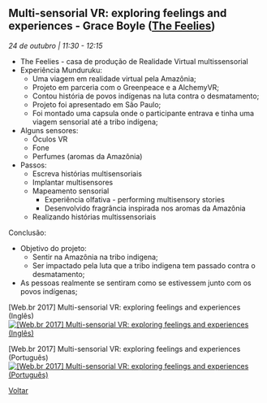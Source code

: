 ## Multi-sensorial VR: exploring feelings and experiences - Grace Boyle ([The Feelies](https://www.thefeelies.io/))
_24 de outubro | 11:30 - 12:15_

* The Feelies - casa de produção de Realidade Virtual multissensorial
* Experiência Munduruku:
    * Uma viagem em realidade virtual pela Amazônia;
    * Projeto em parceria com o Greenpeace e a AlchemyVR;
    * Contou história de povos indígenas na luta contra o desmatamento;
    * Projeto foi apresentado em São Paulo;
    * Foi montado uma capsula onde o participante entrava e tinha uma viagem sensorial até a tribo indígena;
* Alguns sensores:
    * Óculos VR
    * Fone
    * Perfumes (aromas da Amazônia)
* Passos:
    * Escreva histórias multisensoriais
    * Implantar multisensores
    * Mapeamento sensorial
        * Experiência olfativa - performing multisensory stories
        * Desenvolvido fragrância inspirada nos aromas da Amazônia
    * Realizando histórias multissensoriais

Conclusão:
* Objetivo do projeto:
    * Sentir na Amazônia na tribo indigena;
    * Ser impactado pela luta que a tribo indigena tem passado contra o desmatamento;
* As pessoas realmente se sentiram como se estivessem junto com os povos indígenas;

[Web.br 2017] Multi-sensorial VR: exploring feelings and experiences (Inglês)
[![[Web.br 2017] Multi-sensorial VR: exploring feelings and experiences (Inglês)](http://img.youtube.com/vi/gzPwqGvjIfs/0.jpg)](http://www.youtube.com/watch?v=gzPwqGvjIfs)

[Web.br 2017] Multi-sensorial VR: exploring feelings and experiences (Português)
[![[Web.br 2017] Multi-sensorial VR: exploring feelings and experiences (Português)](http://img.youtube.com/vi/ei05Feu0TsI/0.jpg)](http://www.youtube.com/watch?v=ei05Feu0TsI)

[Voltar](/webbr2017)